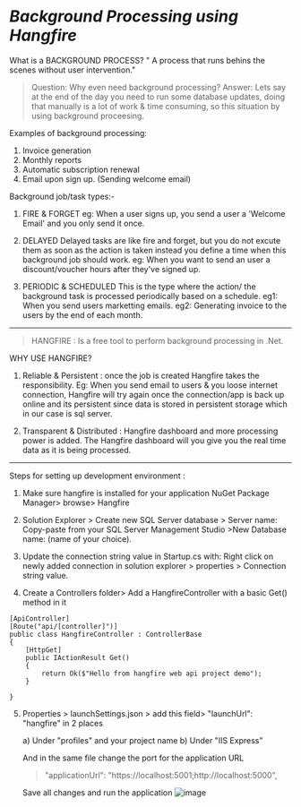# *Background Processing using Hangfire*

What is a BACKGROUND PROCESS?
" A process that runs behins the scenes without user intervention."

>Question: Why even need background processing?
>Answer: Lets say at the end of the day you need to run some database updates, doing that manually is a lot of work & time consuming, so this situation by using background proceesing.

Examples of background processing:
1) Invoice generation
2) Monthly reports
3) Automatic subscription renewal
4) Email upon sign up. (Sending welcome email)

Background job/task types:-
1) FIRE & FORGET
 eg: When a user signs up, you send a user a 'Welcome Email' and you only send it once.
 
2) DELAYED
  Delayed tasks are like fire and forget, but you do not excute them as soon as the action is taken instead you define a time when this background job should work.
  eg: When you want to send an user a discount/voucher hours after they've signed up.
  
3) PERIODIC & SCHEDULED
  This is the type where the action/ the background task is processed periodically based on a schedule.
  eg1: When you send users marketting emails.
  eg2: Generating invoice to the users by the end of each month.

------------------------------------------------------------------------------------------------------------------------------------------------------------------------------------------------
>HANGFIRE : Is a free tool to perform background processing in .Net.

WHY USE HANGFIRE?
1) Reliable & Persistent : once the job is created Hangfire takes the responsibility.
  Eg: When you send email to users & you loose internet connection, Hangfire will try again once the connection/app is back up online and its persistent since data is stored in persistent storage which in our case is sql server.

2) Transparent & Distributed : Hangfire dashboard and more processing power is added.
 The Hangfire dashboard will you give you the real time data as it is being processed.

  
  
  -------------------
 Steps for setting up development environment :
 
1) Make sure hangfire is installed for your application
 NuGet Package Manager> browse> Hangfire

 
2) Solution Explorer > Create new SQL Server database > Server name: Copy-paste from your SQL Server Management Studio >New Database name: (name of your choice).

3) Update the connection string value in Startup.cs with: Right click on newly added connection in solution explorer > properties > Connection string value.

4) Create a Controllers folder> Add a HangfireController with a basic Get() method in it 
 >
  
    [ApiController]
    [Route("api/[controller]")]
    public class HangfireController : ControllerBase
    {
        [HttpGet]
        public IActionResult Get()
        {
            return Ok($"Hello from hangfire web api project demo");
        }
       
    }

 5) Properties > launchSettings.json > add this field>  "launchUrl": "hangfire" in 2 places
    
     a) Under "profiles" and your project name
     b) Under "IIS Express"

    And in the same file change the port for the application URL
     >"applicationUrl": "https://localhost:5001;http://localhost:5000",
     
     Save all changes and run the application
    ![image](https://github.com/RachReddy/Hangfire--Background-Processing/assets/94166047/a8cbc01b-d6b4-4d22-9586-c6bf7dd4bdd8)

